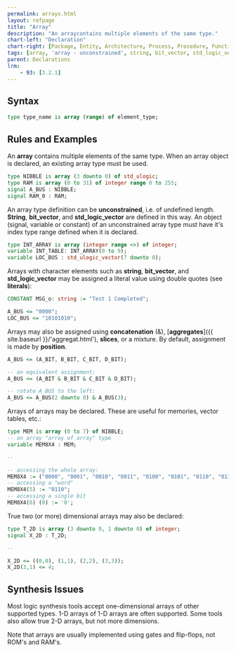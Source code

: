 ```yaml
---
permalink: arrays.html
layout: refpage
title: "Array"
description: "An arraycontains multiple elements of the same type."
chart-left: "Declaration"
chart-right: [Package, Entity, Architecture, Process, Procedure, Function]
tags: [array, 'array - unconstrained', string, bit_vector, std_logic_vector, literals, concatenation, aggregates, slices, position]
parent: Declarations
lrm:
    - 93: [3.2.1]
---
```



## Syntax

```vhdl
type type_name is array (range) of element_type;
```

## Rules and Examples

An __array__ contains multiple elements of the same type. When an array object is declared, an existing array type must be used.
```vhdl
type NIBBLE is array (3 downto 0) of std_ulogic;
type RAM is array (0 to 31) of integer range 0 to 255;
signal A_BUS : NIBBLE;
signal RAM_0 : RAM;
```

An array type definition can be __unconstrained__, i.e. of undefined length. __String__, __bit_vector__, and __std_logic_vector__ are defined in this way. An object (signal, variable or constant) of an unconstrained array type must have it's index type range defined when it is declared.
```vhdl
type INT_ARRAY is array (integer range <>) of integer;
variable INT_TABLE: INT_ARRAY(0 to 9);
variable LOC_BUS : std_ulogic_vector(7 downto 0);
```

Arrays with character elements such as __string__, __bit_vector__, and __std_logic_vector__ may be assigned a literal value using double quotes (see __literals__):
```vhdl
CONSTANT MSG_o: string := "Test 1 Completed";

A_BUS <= "0000";
LOC_BUS <= "10101010";
```

Arrays may also be assigned using __concatenation__ (&), [__aggregates__]({{ site.baseurl }}/'aggregat.html'), __slices__, or a mixture. By default, assignment is made by __position__.
```vhdl
A_BUS <= (A_BIT, B_BIT, C_BIT, D_BIT);

-- an equivalent assignment:
A_BUS <= (A_BIT & B_BIT & C_BIT & D_BIT);

-- rotate A_BUS to the left:
A_BUS <= A_BUS(2 downto 0) & A_BUS(3);
```

Arrays of arrays may be declared. These are useful for memories, vector tables, etc.:
```vhdl
type MEM is array (0 to 7) of NIBBLE;
-- an array "array of array" type
variable MEM8X4 : MEM;

--

-- accessing the whole array:
MEM8X4 := ("0000", "0001", "0010", "0011", "0100", "0101", "0110", "0111");
-- accessing a "word"
MEM8X4(5) := "0110";
-- accessing a single bit
MEM8X4(6) (0) := '0';
```

True two (or more) dimensional arrays may also be declared:
```vhdl
type T_2D is array (3 downto 0, 1 downto 0) of integer;
signal X_2D : T_2D;

--

X_2D <= ((0,0), (1,1), (2,2), (3,3));
X_2D(3,1) <= 4;
```

## Synthesis Issues

Most logic synthesis tools accept one-dimensional arrays of other supported types. 1-D arrays of 1-D arrays are often supported. Some tools also allow true 2-D arrays, but not more dimensions.

Note that arrays are usually implemented using gates and flip-flops, not ROM's and RAM's.
